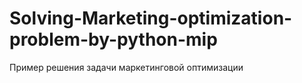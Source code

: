 # Solving-Marketing-optimization-problem-by-python-mip
Пример решения задачи маркетинговой оптимизации
